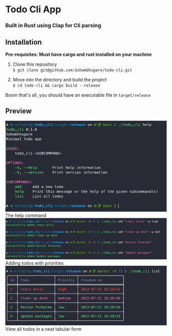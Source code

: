 # Todo Cli App
### Built in Rust using Clap for Cli parsing

## Installation
**Pre-requisites: Must have cargo and rust installed on your machine** <br>

1. Clone this repository <br>
`$ git clone git@github.com:SohamGhugare/todo-cli.git`

2. Move into the directory and build the project <br>
`$ cd todo-cli && cargo build --release`

Boom that's all, you should have an executable file in `target/release`

## Preview
![Screenshot of help](assets/help.png)
The help command
![Screenshot of commands](assets/commands.png)
Adding todos with priorities
![Screenshot of list](assets/list.png)
View all todos in a neat tabular form
